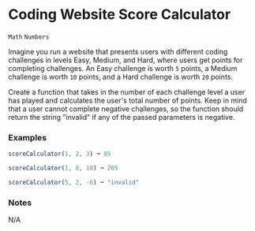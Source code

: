 # Coding Website Score Calculator

`Math` `Numbers`

Imagine you run a website that presents users with different coding challenges in levels Easy, Medium, and Hard, where users get points for completing challenges. An Easy challenge is worth `5` points, a Medium challenge is worth `10` points, and a Hard challenge is worth `20` points.

Create a function that takes in the number of each challenge level a user has played and calculates the user's total number of points. Keep in mind that a user cannot complete negative challenges, so the function should return the string "invalid" if any of the passed parameters is negative.

### Examples

```js
scoreCalculator(1, 2, 3) ➞ 85

scoreCalculator(1, 0, 10) ➞ 205

scoreCalculator(5, 2, -6) ➞ "invalid"
```

### Notes

N/A
